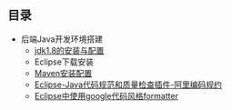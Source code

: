 ## 目录

- 后端Java开发环境搭建
    - [jdk1.8的安装与配置](https://github.com/junjin-lee/MyBlog/blob/master/book/1.1jdk1.8%E7%9A%84%E5%AE%89%E8%A3%85%E4%B8%8E%E9%85%8D%E7%BD%AE.md)
    - Eclipse下载安装
    - [Maven安装配置](https://github.com/junjin-lee/MyBlog/blob/master/book/1.3Maven%E5%AE%89%E8%A3%85%E4%B8%8E%E9%85%8D%E7%BD%AE.md)
    - [Eclipse-Java代码规范和质量检查插件-阿里编码规约](https://github.com/alibaba/p3c/blob/master/eclipse-plugin/README_cn.md)
    - [Eclipse中使用google代码风格formatter](https://github.com/junjin-lee/MyBlog/blob/master/book/1.5google%20formatter.md)
